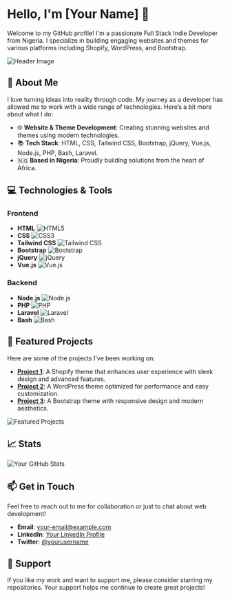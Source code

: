 # Hello, I'm [Your Name] 👋

Welcome to my GitHub profile! I'm a passionate Full Stack Indie Developer from Nigeria. I specialize in building engaging websites and themes for various platforms including Shopify, WordPress, and Bootstrap.

![Header Image](https://your-image-url.com/header-image.png)

## 🚀 About Me

I love turning ideas into reality through code. My journey as a developer has allowed me to work with a wide range of technologies. Here’s a bit more about what I do:

- 🌐 **Website & Theme Development**: Creating stunning websites and themes using modern technologies.
- 📚 **Tech Stack**: HTML, CSS, Tailwind CSS, Bootstrap, jQuery, Vue.js, Node.js, PHP, Bash, Laravel.
- 🇳🇬 **Based in Nigeria**: Proudly building solutions from the heart of Africa.

## 💻 Technologies & Tools

### Frontend

- **HTML** ![HTML5](https://img.shields.io/badge/HTML5-%23E34F26.svg?style=flat&logo=html5&logoColor=white)
- **CSS** ![CSS3](https://img.shields.io/badge/CSS3-%231572B6.svg?style=flat&logo=css3&logoColor=white)
- **Tailwind CSS** ![Tailwind CSS](https://img.shields.io/badge/Tailwind_CSS-%2338B2AC.svg?style=flat&logo=tailwind-css&logoColor=white)
- **Bootstrap** ![Bootstrap](https://img.shields.io/badge/Bootstrap-%23563D7C.svg?style=flat&logo=bootstrap&logoColor=white)
- **jQuery** ![jQuery](https://img.shields.io/badge/jQuery-%230769AD.svg?style=flat&logo=jquery&logoColor=white)
- **Vue.js** ![Vue.js](https://img.shields.io/badge/Vue.js-%234FC08D.svg?style=flat&logo=vue.js&logoColor=white)

### Backend

- **Node.js** ![Node.js](https://img.shields.io/badge/Node.js-%2343853D.svg?style=flat&logo=node.js&logoColor=white)
- **PHP** ![PHP](https://img.shields.io/badge/PHP-%23777BB4.svg?style=flat&logo=php&logoColor=white)
- **Laravel** ![Laravel](https://img.shields.io/badge/Laravel-%23FF2D20.svg?style=flat&logo=laravel&logoColor=white)
- **Bash** ![Bash](https://img.shields.io/badge/Bash-%234EAA25.svg?style=flat&logo=gnu-bash&logoColor=white)

## 🌟 Featured Projects

Here are some of the projects I've been working on:

- **[Project 1](https://github.com/your-repo/project1)**: A Shopify theme that enhances user experience with sleek design and advanced features.
- **[Project 2](https://github.com/your-repo/project2)**: A WordPress theme optimized for performance and easy customization.
- **[Project 3](https://github.com/your-repo/project3)**: A Bootstrap theme with responsive design and modern aesthetics.

![Featured Projects](https://your-image-url.com/featured-projects.gif)

## 📈 Stats

![Your GitHub Stats](https://github-readme-stats.vercel.app/api?username=your-username&show_icons=true&hide_title=true&count_private=true&hide=prs&theme=dark)

## 📫 Get in Touch

Feel free to reach out to me for collaboration or just to chat about web development!

- **Email**: [your-email@example.com](mailto:your-email@example.com)
- **LinkedIn**: [Your LinkedIn Profile](https://www.linkedin.com/in/your-profile)
- **Twitter**: [@yourusername](https://twitter.com/yourusername)

## 🙌 Support

If you like my work and want to support me, please consider starring my repositories. Your support helps me continue to create great projects!
